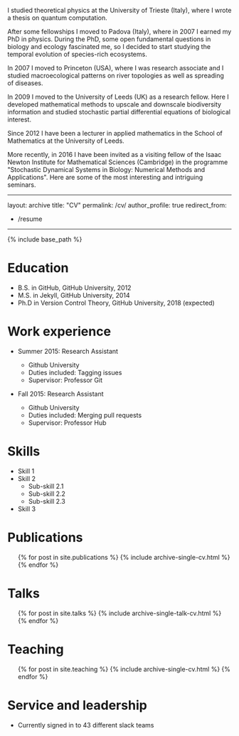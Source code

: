 I studied theoretical physics at the University of Trieste (Italy), where I wrote a thesis on quantum computation.

After some fellowships I moved to Padova (Italy), where in 2007 I earned my PhD in physics. During the PhD, some open fundamental questions in biology and ecology fascinated me, so I decided to start studying the temporal evolution of species-rich ecosystems.

In 2007 I moved to Princeton (USA), where I was research associate and I studied macroecological patterns on river topologies as well as spreading of diseases.

In 2009 I moved to the University of Leeds (UK) as a research fellow. Here I developed mathematical methods to upscale and downscale biodiversity information and studied stochastic partial differential equations of biological interest.

Since 2012 I have been a lecturer in applied mathematics in the School of Mathematics at the University of Leeds.

More recently, in 2016 I have been invited as a visiting fellow of the Isaac Newton Institute for Mathematical Sciences (Cambridge) in the programme "Stochastic Dynamical Systems in Biology: Numerical Methods and Applications". Here are some of the most interesting and intriguing seminars.


---
layout: archive
title: "CV"
permalink: /cv/
author_profile: true
redirect_from:
  - /resume
---

{% include base_path %}

Education
======
* B.S. in GitHub, GitHub University, 2012
* M.S. in Jekyll, GitHub University, 2014
* Ph.D in Version Control Theory, GitHub University, 2018 (expected)

Work experience
======
* Summer 2015: Research Assistant
  * Github University
  * Duties included: Tagging issues
  * Supervisor: Professor Git

* Fall 2015: Research Assistant
  * Github University
  * Duties included: Merging pull requests
  * Supervisor: Professor Hub
  
Skills
======
* Skill 1
* Skill 2
  * Sub-skill 2.1
  * Sub-skill 2.2
  * Sub-skill 2.3
* Skill 3

Publications
======
  <ul>{% for post in site.publications %}
    {% include archive-single-cv.html %}
  {% endfor %}</ul>
  
Talks
======
  <ul>{% for post in site.talks %}
    {% include archive-single-talk-cv.html %}
  {% endfor %}</ul>
  
Teaching
======
  <ul>{% for post in site.teaching %}
    {% include archive-single-cv.html %}
  {% endfor %}</ul>
  
Service and leadership
======
* Currently signed in to 43 different slack teams
